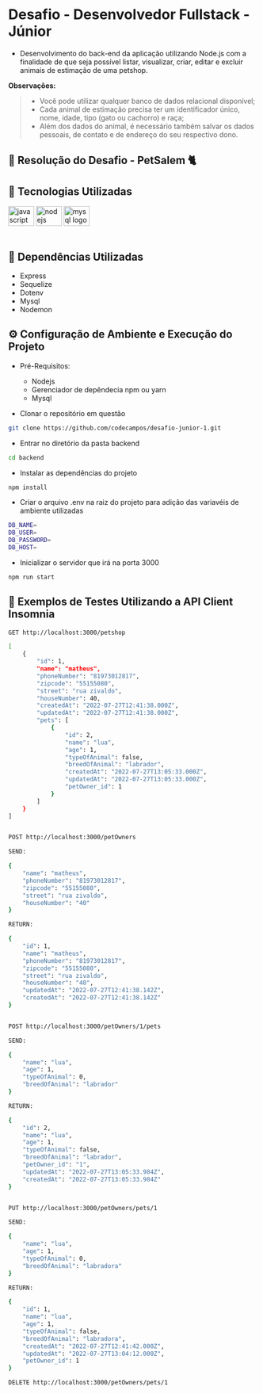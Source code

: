 # Desafio - Desenvolvedor Fullstack - Júnior

- Desenvolvimento do back-end da aplicação utilizando Node.js com a finalidade de que seja possível listar, visualizar, criar, editar e excluir animais de estimação de uma petshop.

**Observações:**
> - Você pode utilizar qualquer banco de dados relacional disponível;
> - Cada animal de estimação precisa ter um identificador único, nome, idade, tipo (gato ou cachorro) e raça;
> - Além dos dados do animal, é necessário também salvar os dados pessoais, de contato e de endereço do seu respectivo dono.

## 🚩 Resolução do Desafio - PetSalem 🐈

## 🚀 Tecnologias Utilizadas 
  <div align="left">
  <img src="https://cdn.jsdelivr.net/gh/devicons/devicon/icons/javascript/javascript-original.svg" height="40" width="52" alt="javascript logo" />
  <img src="https://cdn.jsdelivr.net/gh/devicons/devicon/icons/nodejs/nodejs-original.svg" height="40" width="52" alt="nodejs logo" />
  <img src="https://cdn.jsdelivr.net/gh/devicons/devicon/icons/mysql/mysql-plain-wordmark.svg" height="40" width="52" alt="mysql logo"  />
  </div>
  </br>
 
## 💼 Dependências Utilizadas 
- Express 
- Sequelize
- Dotenv
- Mysql
- Nodemon

## ⚙️ Configuração de Ambiente e Execução do Projeto 
- Pré-Requisitos:
  - Nodejs
  - Gerenciador de depêndecia npm ou yarn 
  - Mysql
  
- Clonar o repositório em questão
```bash
git clone https://github.com/codecampos/desafio-junior-1.git
```
- Entrar no diretório da pasta backend
```bash
cd backend
```
- Instalar as dependências do projeto
```bash
npm install
```
- Criar o arquivo .env na raiz do projeto para adição das variavéis de ambiente utilizadas
```bash
DB_NAME=
DB_USER=
DB_PASSWORD=
DB_HOST=
```
- Inicializar o servidor que irá na porta 3000
```bash
npm run start
```

## 🧿 Exemplos de Testes Utilizando a API Client Insomnia
```bash
GET http://localhost:3000/petshop

[
	{
		"id": 1,
		"name": "matheus",
		"phoneNumber": "81973012817",
		"zipcode": "55155080",
		"street": "rua zivaldo",
		"houseNumber": 40,
		"createdAt": "2022-07-27T12:41:38.000Z",
		"updatedAt": "2022-07-27T12:41:38.000Z",
		"pets": [
			{
				"id": 2,
				"name": "lua",
				"age": 1,
				"typeOfAnimal": false,
				"breedOfAnimal": "labrador",
				"createdAt": "2022-07-27T13:05:33.000Z",
				"updatedAt": "2022-07-27T13:05:33.000Z",
				"petOwner_id": 1
			}
		]
	}
]


POST http://localhost:3000/petOwners

SEND:

{
	"name": "matheus",
	"phoneNumber": "81973012817",
	"zipcode": "55155080",
	"street": "rua zivaldo",
	"houseNumber": "40"
}

RETURN:

{
	"id": 1,
	"name": "matheus",
	"phoneNumber": "81973012817",
	"zipcode": "55155080",
	"street": "rua zivaldo",
	"houseNumber": "40",
	"updatedAt": "2022-07-27T12:41:38.142Z",
	"createdAt": "2022-07-27T12:41:38.142Z"
}


POST http://localhost:3000/petOwners/1/pets

SEND:

{
	"name": "lua",
	"age": 1,
	"typeOfAnimal": 0,
	"breedOfAnimal": "labrador"
}

RETURN:

{
	"id": 2,
	"name": "lua",
	"age": 1,
	"typeOfAnimal": false,
	"breedOfAnimal": "labrador",
	"petOwner_id": "1",
	"updatedAt": "2022-07-27T13:05:33.984Z",
	"createdAt": "2022-07-27T13:05:33.984Z"
}


PUT http://localhost:3000/petOwners/pets/1

SEND:

{
	"name": "lua",
	"age": 1,
	"typeOfAnimal": 0,
	"breedOfAnimal": "labradora"
}

RETURN:

{
	"id": 1,
	"name": "lua",
	"age": 1,
	"typeOfAnimal": false,
	"breedOfAnimal": "labradora",
	"createdAt": "2022-07-27T12:41:42.000Z",
	"updatedAt": "2022-07-27T13:04:12.000Z",
	"petOwner_id": 1
}

DELETE http://localhost:3000/petOwners/pets/1
```
